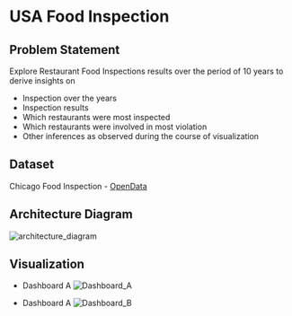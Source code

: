 # USA Food Inspection

## Problem Statement
Explore Restaurant Food Inspections results over the period of 10 years to derive insights on

- Inspection over the years
- Inspection results
- Which restaurants were most inspected
- Which restaurants were involved in most violation
- Other inferences as observed during the course of visualization

## Dataset
Chicago Food Inspection - [OpenData](https://data.cityofchicago.org/Health-Human-Services/Food-Inspections/4ijn-s7e5)

## Architecture Diagram
![architecture_diagram](https://github.com/dev-kudli/Food-Inspection-USA/assets/53204171/4f0f20f2-441d-46bf-97bb-ebb0ab791f2f)

## Visualization

- Dashboard A
![Dashboard_A](https://github.com/dev-kudli/Food-Inspection-USA/assets/53204171/3762eea4-b265-44a3-8521-d5110df2d161)

- Dashboard A
![Dashboard_B](https://github.com/dev-kudli/Food-Inspection-USA/assets/53204171/5709f759-a087-45b6-8793-fa6cffe8bab0)
